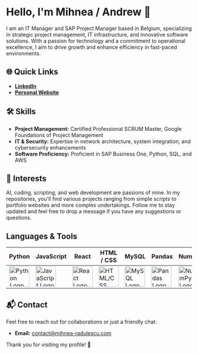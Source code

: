 # Hello, I'm Mihnea / Andrew 👋

I am an IT Manager and SAP Project Manager based in Belgium, specializing in strategic project management, IT infrastructure, and innovative software solutions. With a passion for technology and a commitment to operational excellence, I aim to drive growth and enhance efficiency in fast-paced environments.

## 🌐 Quick Links
- **[LinkedIn](https://www.linkedin.com/in/mihnearadulescu)**
- **[Personal Website](http://mihnearad.com)**

## 🛠 Skills
- **Project Management:** Certified Professional SCRUM Master, Google Foundations of Project Management
- **IT & Security:** Expertise in network architecture, system integration, and cybersecurity enhancements
- **Software Proficiency:** Proficient in SAP Business One, Python, SQL, and AWS

## 🔧 Interests
AI, coding, scripting, and web development are passions of mine. In my repositories, you'll find various projects ranging from simple scripts to portfolio websites and more complex undertakings. Follow me to stay updated and feel free to drop a message if you have any suggestions or questions.

## Languages & Tools

| Python | JavaScript | React | HTML / CSS | MySQL | Pandas | NumPy | Jupyter | Ansible |
|--------|------------|-------|------------|-------|--------|-------|---------|---------|
| <img src="https://upload.wikimedia.org/wikipedia/commons/c/c3/Python-logo-notext.svg" alt="Python Logo" width="55" height="55"/> | <img src="https://upload.wikimedia.org/wikipedia/commons/6/6a/JavaScript-logo.png" alt="JavaScript Logo" width="55" height="55"/> | <img src="https://upload.wikimedia.org/wikipedia/commons/a/a7/React-icon.svg" alt="React Logo" width="55" height="55"/> | <img src="https://upload.wikimedia.org/wikipedia/commons/d/d5/CSS3_logo_and_wordmark.svg" alt="HTML/CSS Logo" width="55" height="55"/> | <img src="https://upload.wikimedia.org/wikipedia/en/d/dd/MySQL_logo.svg" alt="MySQL Logo" width="55" height="55"/> | <img src="https://upload.wikimedia.org/wikipedia/commons/e/ed/Pandas_logo.svg" alt="Pandas Logo" width="55" height="55"/> | <img src="https://upload.wikimedia.org/wikipedia/commons/3/31/NumPy_logo_2020.svg" alt="NumPy Logo" width="55" height="55"/> | <img src="https://upload.wikimedia.org/wikipedia/commons/3/38/Jupyter_logo.svg" alt="Jupyter Logo" width="55" height="55"/> | <img src="https://upload.wikimedia.org/wikipedia/commons/2/24/Ansible_logo.svg" alt="Ansible Logo" width="55" height="55"/> |

## 📬 Contact
Feel free to reach out for collaborations or just a friendly chat:
- **Email:** [contact@mihnea-radulescu.com](mailto:contact@mihnea-radulescu.com)

Thank you for visiting my profile! 🌟
